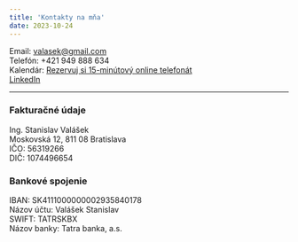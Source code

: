 ```yaml
---
title: 'Kontakty na mňa'
date: 2023-10-24
---
```


Email: valasek@gmail.com<br/>
Telefón: +421 949 888 634<br/>
Kalendár: [Rezervuj si 15-minútový online telefonát](https://calendar.app.google/fNxKmJxX3D3HStkb9)<br/>
[LinkedIn](https://www.linkedin.com/in/stanislavvalasek/)

---

### Fakturačné údaje
Ing. Stanislav Valášek<br/>
Moskovská 12, 811 08 Bratislava<br/>
IČO: 56319266<br/>
DIČ: 1074496654

### Bankové spojenie

IBAN: SK4111000000002935840178<br/>
Názov účtu: Valášek Stanislav<br/>
SWIFT: TATRSKBX<br/>
Názov banky: Tatra banka, a.s.